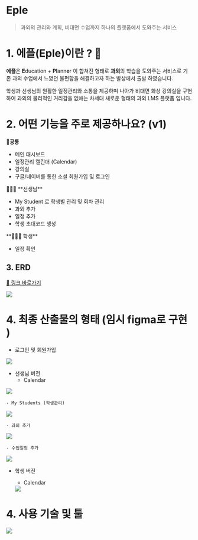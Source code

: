 
# Eple

> 과외의 관리와 계획, 비대면 수업까지 하나의 플랫폼에서 도와주는 서비스
> 

# 1. 에플(Eple)이란 ? 🍎

**에플**은 **E**ducation + **Pl**ann**e**r 이 합쳐진 형태로 **과외**의 학습을 도와주는 서비스로 기존 과외 수업에서 느꼈던 불편함을 해결하고자 하는 발상에서 출발 하였습니다. 

학생과 선생님의 원활한 일정관리와 소통을 제공하며 나아가 비대면 화상 강의실을 구현하여 과외의 물리적인 거리감을 없애는 차세대 새로운 형태의 과외 LMS 플랫폼 입니다. 

# 2. 어떤 기능을 주로 제공하나요? (v1)

<aside>

👥**공통**

- 메인 대시보드
- 일정관리 캘린더 (Calendar)
- 강의실
- 구글/네이버를 통한 소셜 회원가입 및 로그인
</aside>

<aside>
👩🏻‍🏫 **선생님**

- My Student 로 학생별 관리 및 회차 관리
- 과외 추가
- 일정 추가
- 학생 초대코드 생성
</aside>

<aside>
**👩🏻‍🎓 학생**

- 일정 확인

 

# 3. ERD

[🔗 링크 바로가기](https://www.erdcloud.com/d/Z4bzyE75hsjNyD2S8)


</aside>
<img src = "https://s3.us-west-2.amazonaws.com/secure.notion-static.com/5e463b69-02ae-4c8e-ac0b-c3930a496210/%E1%84%89%E1%85%B3%E1%84%8F%E1%85%B3%E1%84%85%E1%85%B5%E1%86%AB%E1%84%89%E1%85%A3%E1%86%BA_2022-11-04_10.55.23.png?X-Amz-Algorithm=AWS4-HMAC-SHA256&X-Amz-Content-Sha256=UNSIGNED-PAYLOAD&X-Amz-Credential=AKIAT73L2G45EIPT3X45%2F20221105%2Fus-west-2%2Fs3%2Faws4_request&X-Amz-Date=20221105T064117Z&X-Amz-Expires=86400&X-Amz-Signature=84485e935dfc7d154035cbc75bbe3253069283020b0aa0a5e32e9c5cf895237b&X-Amz-SignedHeaders=host&response-content-disposition=filename%3D%22%25E1%2584%2589%25E1%2585%25B3%25E1%2584%258F%25E1%2585%25B3%25E1%2584%2585%25E1%2585%25B5%25E1%2586%25AB%25E1%2584%2589%25E1%2585%25A3%25E1%2586%25BA%25202022-11-04%252010.55.23.png%22&x-id=GetObject">

# 4. 최종 산출물의 형태 (임시 figma로 구현 )

- 로그인 및 회원가입
<img src = "https://s3.us-west-2.amazonaws.com/secure.notion-static.com/c7db378d-b3a9-4b6b-ad0a-0558d37d4621/%E1%84%89%E1%85%B3%E1%84%8F%E1%85%B3%E1%84%85%E1%85%B5%E1%86%AB%E1%84%89%E1%85%A3%E1%86%BA_2022-11-05_15.17.28.png?X-Amz-Algorithm=AWS4-HMAC-SHA256&X-Amz-Content-Sha256=UNSIGNED-PAYLOAD&X-Amz-Credential=AKIAT73L2G45EIPT3X45%2F20221105%2Fus-west-2%2Fs3%2Faws4_request&X-Amz-Date=20221105T064709Z&X-Amz-Expires=86400&X-Amz-Signature=7dae486a133fab33d88ca78635ed70ee95cf874a7efe274012e3d1a55fa07f06&X-Amz-SignedHeaders=host&response-content-disposition=filename%3D%22%25E1%2584%2589%25E1%2585%25B3%25E1%2584%258F%25E1%2585%25B3%25E1%2584%2585%25E1%2585%25B5%25E1%2586%25AB%25E1%2584%2589%25E1%2585%25A3%25E1%2586%25BA%25202022-11-05%252015.17.28.png%22&x-id=GetObject">
    
    
- 선생님 버전
    - Calendar
<img src = "https://s3.us-west-2.amazonaws.com/secure.notion-static.com/9efefb1a-e4b8-4e58-826f-e211da7d57f5/%E1%84%89%E1%85%B3%E1%84%8F%E1%85%B3%E1%84%85%E1%85%B5%E1%86%AB%E1%84%89%E1%85%A3%E1%86%BA_2022-11-05_15.21.25.png?X-Amz-Algorithm=AWS4-HMAC-SHA256&X-Amz-Content-Sha256=UNSIGNED-PAYLOAD&X-Amz-Credential=AKIAT73L2G45EIPT3X45%2F20221105%2Fus-west-2%2Fs3%2Faws4_request&X-Amz-Date=20221105T064712Z&X-Amz-Expires=86400&X-Amz-Signature=04a4a3947baadea3adb71c7722a7ef09cdb453be4ce4dc54dc9db482a02b093a&X-Amz-SignedHeaders=host&response-content-disposition=filename%3D%22%25E1%2584%2589%25E1%2585%25B3%25E1%2584%258F%25E1%2585%25B3%25E1%2584%2585%25E1%2585%25B5%25E1%2586%25AB%25E1%2584%2589%25E1%2585%25A3%25E1%2586%25BA%25202022-11-05%252015.21.25.png%22&x-id=GetObject">
    
   
    
    - My Students (학생관리)
    
  <img src = "https://s3.us-west-2.amazonaws.com/secure.notion-static.com/063a71e0-f81d-436a-a979-664a0544b118/%E1%84%89%E1%85%B3%E1%84%8F%E1%85%B3%E1%84%85%E1%85%B5%E1%86%AB%E1%84%89%E1%85%A3%E1%86%BA_2022-11-05_15.25.55.png?X-Amz-Algorithm=AWS4-HMAC-SHA256&X-Amz-Content-Sha256=UNSIGNED-PAYLOAD&X-Amz-Credential=AKIAT73L2G45EIPT3X45%2F20221105%2Fus-west-2%2Fs3%2Faws4_request&X-Amz-Date=20221105T064716Z&X-Amz-Expires=86400&X-Amz-Signature=579cf30a85b7aba97ac242007bb110ad594b38336f4f87493467f4e2928d4b27&X-Amz-SignedHeaders=host&response-content-disposition=filename%3D%22%25E1%2584%2589%25E1%2585%25B3%25E1%2584%258F%25E1%2585%25B3%25E1%2584%2585%25E1%2585%25B5%25E1%2586%25AB%25E1%2584%2589%25E1%2585%25A3%25E1%2586%25BA%25202022-11-05%252015.25.55.png%22&x-id=GetObject">
    
    - 과외 추가
        
  <img src = "https://s3.us-west-2.amazonaws.com/secure.notion-static.com/3adc80f1-6cd4-4b11-b126-07f021404ef7/%E1%84%89%E1%85%B3%E1%84%8F%E1%85%B3%E1%84%85%E1%85%B5%E1%86%AB%E1%84%89%E1%85%A3%E1%86%BA_2022-11-05_15.27.30.png?X-Amz-Algorithm=AWS4-HMAC-SHA256&X-Amz-Content-Sha256=UNSIGNED-PAYLOAD&X-Amz-Credential=AKIAT73L2G45EIPT3X45%2F20221105%2Fus-west-2%2Fs3%2Faws4_request&X-Amz-Date=20221105T064723Z&X-Amz-Expires=86400&X-Amz-Signature=829c56f550877732bdbea563c07fd247b7325141263a7fcd9895a8a0e7b9338a&X-Amz-SignedHeaders=host&response-content-disposition=filename%3D%22%25E1%2584%2589%25E1%2585%25B3%25E1%2584%258F%25E1%2585%25B3%25E1%2584%2585%25E1%2585%25B5%25E1%2586%25AB%25E1%2584%2589%25E1%2585%25A3%25E1%2586%25BA%25202022-11-05%252015.27.30.png%22&x-id=GetObject">
        
    - 수업일정 추가
        
   <img src = "https://s3.us-west-2.amazonaws.com/secure.notion-static.com/7c192d8c-9e43-436a-8057-880a22f9e1f8/%E1%84%89%E1%85%B3%E1%84%8F%E1%85%B3%E1%84%85%E1%85%B5%E1%86%AB%E1%84%89%E1%85%A3%E1%86%BA_2022-11-05_15.19.00.png?X-Amz-Algorithm=AWS4-HMAC-SHA256&X-Amz-Content-Sha256=UNSIGNED-PAYLOAD&X-Amz-Credential=AKIAT73L2G45EIPT3X45%2F20221105%2Fus-west-2%2Fs3%2Faws4_request&X-Amz-Date=20221105T064727Z&X-Amz-Expires=86400&X-Amz-Signature=a1fd1b5d34754d0bf4a3c0e93b1cf816e5226eb96509ebf4106006c6000bc893&X-Amz-SignedHeaders=host&response-content-disposition=filename%3D%22%25E1%2584%2589%25E1%2585%25B3%25E1%2584%258F%25E1%2585%25B3%25E1%2584%2585%25E1%2585%25B5%25E1%2586%25AB%25E1%2584%2589%25E1%2585%25A3%25E1%2586%25BA%25202022-11-05%252015.19.00.png%22&x-id=GetObject">
        
- 학생 버전
    - Calendar
    
   <img src = "https://s3.us-west-2.amazonaws.com/secure.notion-static.com/49828a50-6d71-4ef2-ab99-881670d6f211/%E1%84%89%E1%85%B3%E1%84%8F%E1%85%B3%E1%84%85%E1%85%B5%E1%86%AB%E1%84%89%E1%85%A3%E1%86%BA_2022-11-05_15.21.02.png?X-Amz-Algorithm=AWS4-HMAC-SHA256&X-Amz-Content-Sha256=UNSIGNED-PAYLOAD&X-Amz-Credential=AKIAT73L2G45EIPT3X45%2F20221105%2Fus-west-2%2Fs3%2Faws4_request&X-Amz-Date=20221105T064731Z&X-Amz-Expires=86400&X-Amz-Signature=5ad2976c81620755aed21151bacf5efcc19fdc2189785f7fff55e28dd1ecd094&X-Amz-SignedHeaders=host&response-content-disposition=filename%3D%22%25E1%2584%2589%25E1%2585%25B3%25E1%2584%258F%25E1%2585%25B3%25E1%2584%2585%25E1%2585%25B5%25E1%2586%25AB%25E1%2584%2589%25E1%2585%25A3%25E1%2586%25BA%25202022-11-05%252015.21.02.png%22&x-id=GetObject">
    

# 4.  사용 기술 및 툴

<img src = "https://s3.us-west-2.amazonaws.com/secure.notion-static.com/1390352a-a196-415e-8824-71a4fd215030/%E1%84%89%E1%85%B3%E1%84%8F%E1%85%B3%E1%84%85%E1%85%B5%E1%86%AB%E1%84%89%E1%85%A3%E1%86%BA_2022-11-05_15.39.47.png?X-Amz-Algorithm=AWS4-HMAC-SHA256&X-Amz-Content-Sha256=UNSIGNED-PAYLOAD&X-Amz-Credential=AKIAT73L2G45EIPT3X45%2F20221105%2Fus-west-2%2Fs3%2Faws4_request&X-Amz-Date=20221105T064734Z&X-Amz-Expires=86400&X-Amz-Signature=d1e8b93fb0abd4e635b218a9177b56551bb7c7ba8c1f8efc1c4fa4863b5d2695&X-Amz-SignedHeaders=host&response-content-disposition=filename%3D%22%25E1%2584%2589%25E1%2585%25B3%25E1%2584%258F%25E1%2585%25B3%25E1%2584%2585%25E1%2585%25B5%25E1%2586%25AB%25E1%2584%2589%25E1%2585%25A3%25E1%2586%25BA%25202022-11-05%252015.39.47.png%22&x-id=GetObject">
